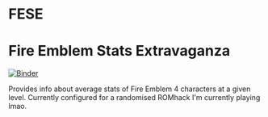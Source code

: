 # FESE
Fire Emblem Stats Extravaganza
==============================

[![Binder](https://mybinder.org/badge_logo.svg)](https://mybinder.org/v2/gh/flumpledoo/FESE/master)

Provides info about average stats of Fire Emblem 4 characters at a given level. Currently configured for a randomised ROMhack I'm currently playing lmao.

